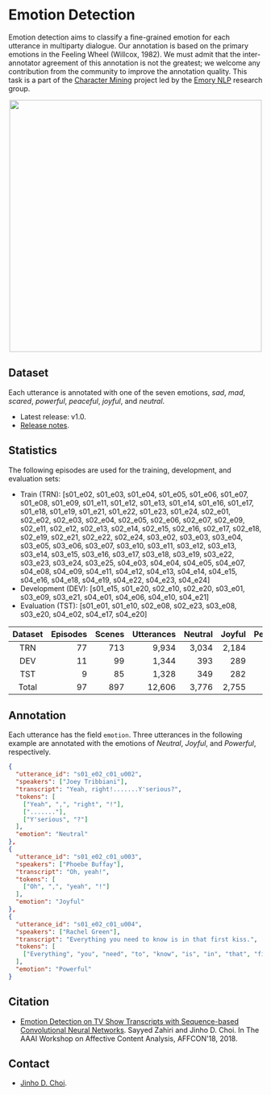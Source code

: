 # Emotion Detection

Emotion detection aims to classify a fine-grained emotion for each utterance in multiparty dialogue.
Our annotation is based on the primary emotions in the Feeling Wheel (Willcox, 1982).
We must admit that the inter-annotator agreement of this annotation is not the greatest; we welcome any contribution from the community to improve the annotation quality.
This task is a part of the [Character Mining](../../../character-mining) project led by the [Emory NLP](http://nlp.mathcs.emory.edu) research group.

<p align="center">
<img height="500" src="http://ct.counseling.org/wp-content/uploads/2017/08/SPIRAL-624x623.jpg">
</p>


## Dataset

Each utterance is annotated with one of the seven emotions, *sad*, *mad*, *scared*, *powerful*, *peaceful*, *joyful*, and *neutral*.

* Latest release: v1.0.
* [Release notes](doc/release-notes.md).

## Statistics

The following episodes are used for the training, development, and evaluation sets:

* Train (TRN): [s01\_e02, s01\_e03, s01\_e04, s01\_e05, s01\_e06, s01\_e07, s01\_e08, s01\_e09, s01\_e11, s01\_e12, s01\_e13, s01\_e14, s01\_e16, s01\_e17, s01\_e18, s01\_e19, s01\_e21, s01\_e22, s01\_e23, s01\_e24, s02\_e01, s02\_e02, s02\_e03, s02\_e04, s02\_e05, s02\_e06, s02\_e07, s02\_e09, s02\_e11, s02\_e12, s02\_e13, s02\_e14, s02\_e15, s02\_e16, s02\_e17, s02\_e18, s02\_e19, s02\_e21, s02\_e22, s02\_e24, s03\_e02, s03\_e03, s03\_e04, s03\_e05, s03\_e06, s03\_e07, s03\_e10, s03\_e11, s03\_e12, s03\_e13, s03\_e14, s03\_e15, s03\_e16, s03\_e17, s03\_e18, s03\_e19, s03\_e22, s03\_e23, s03\_e24, s03\_e25, s04\_e03, s04\_e04, s04\_e05, s04\_e07, s04\_e08, s04\_e09, s04\_e11, s04\_e12, s04\_e13, s04\_e14, s04\_e15, s04\_e16, s04\_e18, s04\_e19, s04\_e22, s04\_e23, s04\_e24]
* Development (DEV): [s01\_e15, s01\_e20, s02\_e10, s02\_e20, s03\_e01, s03\_e09, s03\_e21, s04\_e01, s04\_e06, s04\_e10, s04\_e21]
* Evaluation (TST): [s01\_e01, s01\_e10, s02\_e08, s02\_e23, s03\_e08, s03\_e20, s04\_e02, s04\_e17, s04\_e20]

| Dataset | Episodes | Scenes | Utterances | Neutral | Joyful | Peaceful | Powerful | Scared | Mad   | Sad |  Total |
|:-------:|---------:|-------:|-----------:|--------:|-------:|---------:|---------:|-------:|------:|----:|-------:|
| TRN     | 77       | 713    | 9,934      | 3,034   | 2,184  | 900      | 784      | 1,285  | 1,076 | 671 | 9,934  |
| DEV     | 11       | 99     | 1,344      | 393     | 289    | 132      | 134      | 178    | 143   | 75  | 1,344  |
| TST     | 9        | 85     | 1,328      | 349     | 282    | 159      | 145      | 182    | 113   | 98  | 1,328  |
| Total   | 97       | 897    | 12,606     | 3,776   | 2,755  | 1,191    | 1,063    | 1,645  | 1,332 | 844 | 12,606 |

## Annotation

Each utterance has the field `emotion`.
Three utterances in the following example are annotated with the emotions of *Neutral*, *Joyful*, and *Powerful*, respectively.

```json
{
  "utterance_id": "s01_e02_c01_u002",
  "speakers": ["Joey Tribbiani"],
  "transcript": "Yeah, right!.......Y'serious?",
  "tokens": [
    ["Yeah", ",", "right", "!"],
    ["......."],
    ["Y'serious", "?"]
  ],
  "emotion": "Neutral"
},
{
  "utterance_id": "s01_e02_c01_u003",
  "speakers": ["Phoebe Buffay"],
  "transcript": "Oh, yeah!",
  "tokens": [
    ["Oh", ",", "yeah", "!"]
  ],
  "emotion": "Joyful"
},
{
  "utterance_id": "s01_e02_c01_u004",
  "speakers": ["Rachel Green"],
  "transcript": "Everything you need to know is in that first kiss.",
  "tokens": [
    ["Everything", "you", "need", "to", "know", "is", "in", "that", "first", "kiss", "."]
  ],
  "emotion": "Powerful"
}
```

## Citation

* [Emotion Detection on TV Show Transcripts with Sequence-based Convolutional Neural Networks](https://arxiv.org/abs/1708.04299). Sayyed Zahiri and Jinho D. Choi. In The AAAI Workshop on Affective Content Analysis, AFFCON'18, 2018.


## Contact

* [Jinho D. Choi](http://www.mathcs.emory.edu/~choi).
